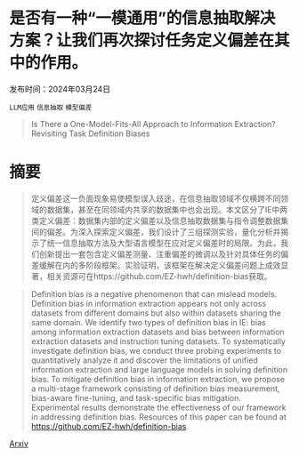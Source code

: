# 是否有一种“一模通用”的信息抽取解决方案？让我们再次探讨任务定义偏差在其中的作用。

发布时间：2024年03月24日

`LLM应用` `信息抽取` `模型偏差`

> Is There a One-Model-Fits-All Approach to Information Extraction? Revisiting Task Definition Biases

# 摘要

> 定义偏差这一负面现象易使模型误入歧途，在信息抽取领域不仅横跨不同领域的数据集，甚至在同领域内共享的数据集中也会出现。本文区分了IE中两类定义偏差：数据集内部的定义偏差以及信息抽取数据集与指令调整数据集间的偏差。为深入探索定义偏差，我们设计了三组探测实验，量化分析并揭示了统一信息抽取方法及大型语言模型在应对定义偏差时的局限。为此，我们创新提出一套包含定义偏差测量、注重偏差的微调以及针对具体任务的偏差缓解在内的多阶段框架。实验证明，该框架在解决定义偏差问题上成效显著，相关资源可在https://github.com/EZ-hwh/definition-bias获取。

> Definition bias is a negative phenomenon that can mislead models. Definition bias in information extraction appears not only across datasets from different domains but also within datasets sharing the same domain. We identify two types of definition bias in IE: bias among information extraction datasets and bias between information extraction datasets and instruction tuning datasets. To systematically investigate definition bias, we conduct three probing experiments to quantitatively analyze it and discover the limitations of unified information extraction and large language models in solving definition bias. To mitigate definition bias in information extraction, we propose a multi-stage framework consisting of definition bias measurement, bias-aware fine-tuning, and task-specific bias mitigation. Experimental results demonstrate the effectiveness of our framework in addressing definition bias. Resources of this paper can be found at https://github.com/EZ-hwh/definition-bias

[Arxiv](https://arxiv.org/abs/2403.16396)